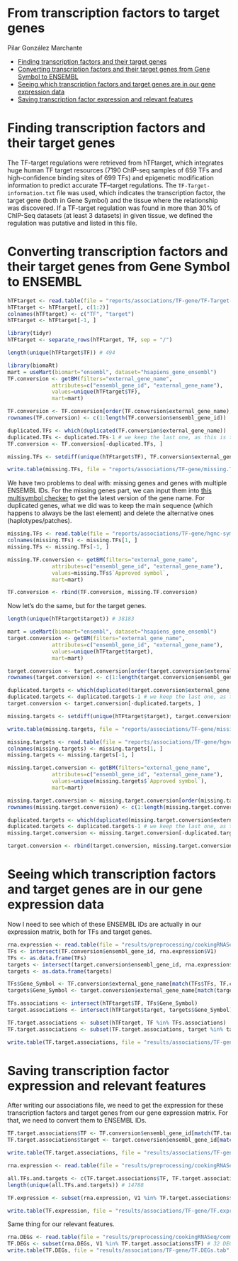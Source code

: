 From transcription factors to target genes
================
Pilar González Marchante

-   <a href="#finding-transcription-factors-and-their-target-genes"
    id="toc-finding-transcription-factors-and-their-target-genes">Finding
    transcription factors and their target genes</a>
-   <a
    href="#converting-transcription-factors-and-their-target-genes-from-gene-symbol-to-ensembl"
    id="toc-converting-transcription-factors-and-their-target-genes-from-gene-symbol-to-ensembl">Converting
    transcription factors and their target genes from Gene Symbol to
    ENSEMBL</a>
-   <a
    href="#seeing-which-transcription-factors-and-target-genes-are-in-our-gene-expression-data"
    id="toc-seeing-which-transcription-factors-and-target-genes-are-in-our-gene-expression-data">Seeing
    which transcription factors and target genes are in our gene expression
    data</a>
-   <a href="#saving-transcription-factor-expression-and-relevant-features"
    id="toc-saving-transcription-factor-expression-and-relevant-features">Saving
    transcription factor expression and relevant features</a>

# Finding transcription factors and their target genes

The TF-target regulations were retrieved from hTFtarget, which
integrates huge human TF target resources (7190 ChIP-seq samples of 659
TFs and high-confidence binding sites of 699 TFs) and epigenetic
modification information to predict accurate TF–target regulations. The
`TF-Target-information.txt` file was used, which indicates the
transcription factor, the target gene (both in Gene Symbol) and the
tissue where the relationship was discovered. If a TF-target regulation
was found in more than 30% of ChIP-Seq datasets (at least 3 datasets) in
given tissue, we defined the regulation was putative and listed in this
file.

# Converting transcription factors and their target genes from Gene Symbol to ENSEMBL

``` r
hTFtarget <- read.table(file = "reports/associations/TF-gene/TF-Target-information.hTFtarget.txt", sep = "\t")
hTFtarget <- hTFtarget[, c(1:2)]
colnames(hTFtarget) <- c("TF", "target")
hTFtarget <- hTFtarget[-1, ]

library(tidyr)
hTFtarget <- separate_rows(hTFtarget, TF, sep = "/")

length(unique(hTFtarget$TF)) # 494

library(biomaRt)
mart = useMart(biomart="ensembl", dataset="hsapiens_gene_ensembl")
TF.conversion <- getBM(filters="external_gene_name",
              attributes=c("ensembl_gene_id", "external_gene_name"), 
              values=unique(hTFtarget$TF),
              mart=mart)

TF.conversion <- TF.conversion[order(TF.conversion$external_gene_name), ]
rownames(TF.conversion) <- c(1:length(TF.conversion$ensembl_gene_id))

duplicated.TFs <- which(duplicated(TF.conversion$external_gene_name))
duplicated.TFs <- duplicated.TFs-1 # we keep the last one, as this is the main sequence as opposed to alternative sequences (haplotypes/patches)
TF.conversion <- TF.conversion[-duplicated.TFs, ]

missing.TFs <- setdiff(unique(hTFtarget$TF), TF.conversion$external_gene_name) # 10

write.table(missing.TFs, file = "reports/associations/TF-gene/missing.TFs.txt", sep = "\t", quote = FALSE, row.names = FALSE, col.names = FALSE)
```

We have two problems to deal with: missing genes and genes with multiple
ENSEMBL IDs. For the missing genes part, we can input them into [this
multisymbol
checker](https://www.genenames.org/tools/multi-symbol-checker/) to get
the latest version of the gene name. For duplicated genes, what we did
was to keep the main sequence (which happens to always be the last
element) and delete the alternative ones (haplotypes/patches).

``` r
missing.TFs <- read.table(file = "reports/associations/TF-gene/hgnc-symbol-check-TF.csv", sep = ",")
colnames(missing.TFs) <- missing.TFs[1, ]
missing.TFs <- missing.TFs[-1, ]

missing.TF.conversion <- getBM(filters="external_gene_name",
              attributes=c("ensembl_gene_id", "external_gene_name"), 
              values=missing.TFs$`Approved symbol`,
              mart=mart)

TF.conversion <- rbind(TF.conversion, missing.TF.conversion)
```

Now let’s do the same, but for the target genes.

``` r
length(unique(hTFtarget$target)) # 38183

mart = useMart(biomart="ensembl", dataset="hsapiens_gene_ensembl")
target.conversion <- getBM(filters="external_gene_name",
              attributes=c("ensembl_gene_id", "external_gene_name"), 
              values=unique(hTFtarget$target),
              mart=mart)

target.conversion <- target.conversion[order(target.conversion$external_gene_name), ]
rownames(target.conversion) <- c(1:length(target.conversion$ensembl_gene_id))

duplicated.targets <- which(duplicated(target.conversion$external_gene_name))
duplicated.targets <- duplicated.targets-1 # we keep the last one, as this is the main sequence as opposed to alternative sequences (haplotypes/patches)
target.conversion <- target.conversion[-duplicated.targets, ]

missing.targets <- setdiff(unique(hTFtarget$target), target.conversion$external_gene_name) # 14635

write.table(missing.targets, file = "reports/associations/TF-gene/missing.targets.txt", sep = "\t", quote = FALSE, row.names = FALSE, col.names = FALSE)

missing.targets <- read.table(file = "reports/associations/TF-gene/hgnc-symbol-check-target.csv", sep = ",")
colnames(missing.targets) <- missing.targets[1, ]
missing.targets <- missing.targets[-1, ]

missing.target.conversion <- getBM(filters="external_gene_name",
              attributes=c("ensembl_gene_id", "external_gene_name"), 
              values=unique(missing.targets$`Approved symbol`),
              mart=mart)

missing.target.conversion <- missing.target.conversion[order(missing.target.conversion$external_gene_name), ]
rownames(missing.target.conversion) <- c(1:length(missing.target.conversion$ensembl_gene_id))

duplicated.targets <- which(duplicated(missing.target.conversion$external_gene_name))
duplicated.targets <- duplicated.targets-1 # we keep the last one, as this is the main sequence as opposed to alternative sequences (haplotypes/patches)
missing.target.conversion <- missing.target.conversion[-duplicated.targets, ]

target.conversion <- rbind(target.conversion, missing.target.conversion)
```

# Seeing which transcription factors and target genes are in our gene expression data

Now I need to see which of these ENSEMBL IDs are actually in our
expression matrix, both for TFs and target genes.

``` r
rna.expression <- read.table(file = "results/preprocessing/cookingRNASeq/RNA.expression.txt")
TFs <- intersect(TF.conversion$ensembl_gene_id, rna.expression$V1)
TFs <- as.data.frame(TFs)
targets <- intersect(target.conversion$ensembl_gene_id, rna.expression$V1)
targets <- as.data.frame(targets)

TFs$Gene_Symbol <- TF.conversion$external_gene_name[match(TFs$TFs, TF.conversion$ensembl_gene_id)]
targets$Gene_Symbol <- target.conversion$external_gene_name[match(targets$targets, target.conversion$ensembl_gene_id)]

TFs.associations <- intersect(hTFtarget$TF, TFs$Gene_Symbol)
target.associations <- intersect(hTFtarget$target, targets$Gene_Symbol)

TF.target.associations <- subset(hTFtarget, TF %in% TFs.associations)
TF.target.associations <- subset(TF.target.associations, target %in% target.associations)

write.table(TF.target.associations, file = "results/associations/TF-gene/TF.associations.gene.symbol.tab", sep = "\t", quote = FALSE, row.names = FALSE, col.names = FALSE)
```

# Saving transcription factor expression and relevant features

After writing our associations file, we need to get the expression for
these transcription factors and target genes from our gene expression
matrix. For that, we need to convert them to ENSEMBL IDs.

``` r
TF.target.associations$TF <- TF.conversion$ensembl_gene_id[match(TF.target.associations$TF, TF.conversion$external_gene_name)]
TF.target.associations$target <- target.conversion$ensembl_gene_id[match(TF.target.associations$target, target.conversion$external_gene_name)]

write.table(TF.target.associations, file = "results/associations/TF-gene/TF.associations.tab", sep = "\t", quote = FALSE, row.names = FALSE, col.names = FALSE)

rna.expression <- read.table(file = "results/preprocessing/cookingRNASeq/RNA.expression.txt")

all.TFs.and.targets <- c(TF.target.associations$TF, TF.target.associations$target)
length(unique(all.TFs.and.targets)) # 14788

TF.expression <- subset(rna.expression, V1 %in% TF.target.associations$TF) # matrix with 459 transcription factors

write.table(TF.expression, file = "results/associations/TF-gene/TF.expression.tab", sep = "\t", quote = FALSE, row.names = FALSE, col.names = FALSE)
```

Same thing for our relevant features.

``` r
rna.DEGs <- read.table(file = "results/preprocessing/cookingRNASeq/common.RNA.DEGs.txt")
TF.DEGs <- subset(rna.DEGs, V1 %in% TF.target.associations$TF) # 32 DEGs are transcription factors
write.table(TF.DEGs, file = "results/associations/TF-gene/TF.DEGs.tab", sep = "\t", quote = FALSE, row.names = FALSE, col.names = FALSE)
```
